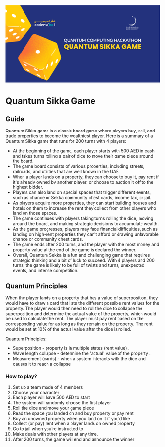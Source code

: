 ![](Resources/ZU-QU-Hackathon1.png) 

# Quantum Sikka Game

## Guide
Quantum Sikka game is a classic board game where players buy, sell, and trade properties to become the wealthiest player. Here is a summary of a Quantum Sikka game that runs for 200 turns with 4 players:

* At the beginning of the game, each player starts with 500 AED in cash and takes turns rolling a pair of dice to move their game piece around the board.
* The game board consists of various properties, including streets, railroads, and utilities that are well known in the UAE. 
* When a player lands on a property, they can choose to buy it, pay rent if it's already owned by another player, or choose to auction it off to the highest bidder.
* Players can also land on special spaces that trigger different events, such as chance or Sekka community chest cards, income tax, or jail.
* As players acquire more properties, they can start building houses and hotels on them to increase the rent they collect from other players who land on those spaces.
* The game continues with players taking turns rolling the dice, moving around the board, and making strategic decisions to accumulate wealth.
* As the game progresses, players may face financial difficulties, such as landing on high-rent properties they can't afford or drawing unfavorable chance or community chest cards.
* The game ends after 200 turns, and the player with the most money and property value at the end of the game is declared the winner.
* Overall, Quantum Sekka is a fun and challenging game that requires strategic thinking and a bit of luck to succeed. With 4 players and 200 turns, the game is likely to be full of twists and turns, unexpected events, and intense competition.

## Quantum Principles
When the player lands on a property that has a value of superposition, they would have to draw a card that lists the different possible rent values for the property. The player would then need to roll the dice to collapse the superposition and determine the actual value of the property, which would be used to calculate the rent. The player must pay rent based on the corresponding value for as long as they remain on the property. The rent would be set at 10% of the actual value after the dice is rolled.

Quantum Principles: 
* Superposition - property is in multiple states (rent value) . 
* Wave length collapse  - determine the 'actual' value of the property . 
* Measurement (cards)  - when a system interacts with the dice and causes it to reach a collapse

### How to play?
1. Set up a team made of 4 members
2. Choose your character
3. Each player will have 500 AED to start
4. The system will randomly choose the first player
5. Roll the dice and move your game piece
6. Read the space you landed on and buy property or pay rent
7. Buy an unowned property when you land on it if you’d like
8. Collect (or pay) rent when a player lands on owned property
9. Go to jail when you’re instructed to
10. Make deals with other players at any time.
11. After 200 turns, the game will end and announce the winner
